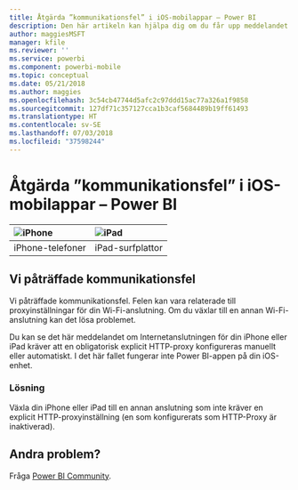 ```yaml
---
title: Åtgärda ”kommunikationsfel” i iOS-mobilappar – Power BI
description: Den här artikeln kan hjälpa dig om du får upp meddelandet Vi påträffade kommunikationsfel. Felen kan vara relaterade till proxyinställningar för din Wi-Fi-anslutning.
author: maggiesMSFT
manager: kfile
ms.reviewer: ''
ms.service: powerbi
ms.component: powerbi-mobile
ms.topic: conceptual
ms.date: 05/21/2018
ms.author: maggies
ms.openlocfilehash: 3c54cb47744d5afc2c97ddd15ac77a326a1f9858
ms.sourcegitcommit: 127df71c357127cca1b3caf5684489b19ff61493
ms.translationtype: HT
ms.contentlocale: sv-SE
ms.lasthandoff: 07/03/2018
ms.locfileid: "37598244"
---
```

# <a name="fixing-communication-failures-in-ios-mobile-apps---power-bi"></a>Åtgärda ”kommunikationsfel” i iOS-mobilappar – Power BI

| ![iPhone](media/mobile-known-issues-with-the-iphone-app/iphone-logo-50-px.png) | ![iPad](media/mobile-known-issues-with-the-iphone-app/ipad-logo-50-px.png) |
|:--- |:--- |
| iPhone-telefoner |iPad-surfplattor |

## <a name="we-encountered-communication-failures"></a>Vi påträffade kommunikationsfel
Vi påträffade kommunikationsfel. Felen kan vara relaterade till proxyinställningar för din Wi-Fi-anslutning. Om du växlar till en annan Wi-Fi-anslutning kan det lösa problemet.

Du kan se det här meddelandet om Internetanslutningen för din iPhone eller iPad kräver att en obligatorisk explicit HTTP-proxy konfigureras manuellt eller automatiskt. I det här fallet fungerar inte Power BI-appen på din iOS-enhet.

### <a name="workaround"></a>Lösning
Växla din iPhone eller iPad till en annan anslutning som inte kräver en explicit HTTP-proxyinställning (en som konfigurerats som HTTP-Proxy är inaktiverad).

## <a name="other-issues"></a>Andra problem?
Fråga [Power BI Community](http://community.powerbi.com/).

